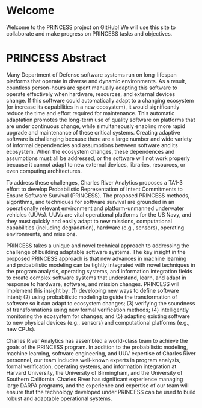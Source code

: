 Welcome
=
Welcome to the PRINCESS project on GitHub! We will use this site to collaborate and make progress on PRINCESS tasks and objectives.

PRINCESS Abstract
=
Many Department of Defense software systems run on long-lifespan platforms that operate in diverse and dynamic environments. As a result, countless person-hours are spent manually adapting this software to operate effectively when hardware, resources, and external devices change. If this software could automatically adapt to a changing ecosystem (or increase its capabilities in a new ecosystem), it would significantly reduce the time and effort required for maintenance. This automatic adaptation promotes the long-term use of quality software on platforms that are under continuous change, while simultaneously enabling more rapid upgrade and maintenance of these critical systems. Creating adaptive software is challenging because there are a large number and wide variety of informal dependencies and assumptions between software and its ecosystem. When the ecosystem changes, these dependences and assumptions must all be addressed, or the software will not work properly because it cannot adapt to new external devices, libraries, resources, or even computing architectures.

To address these challenges, Charles River Analytics proposes a TA1\-3 effort to develop Probabilistic Representation of Intent Commitments to Ensure Software Survival (PRINCESS). The proposed PRINCESS methods, algorithms, and techniques for software survival are grounded in an operationally relevant environment and platform-unmanned underwater vehicles (UUVs). UUVs are vital operational platforms for the US Navy, and they must quickly and easily adapt to new missions, computational capabilities (including degradation), hardware (e.g., sensors), operating environments, and missions.

PRINCESS takes a unique and novel technical approach to addressing the challenge of building adaptable software systems. The key insight in the proposed PRINCESS approach is that new advances in machine learning and probabilistic modeling can be tightly integrated with novel techniques in the program analysis, operating systems, and information integration fields to create complex software systems that understand, learn, and adapt in response to hardware, software, and mission changes. PRINCESS will implement this insight by: (1) developing new ways to define software intent; (2) using probabilistic modeling to guide the transformation of software so it can adapt to ecosystem changes; (3) verifying the soundness of transformations using new formal verification methods; (4) intelligently monitoring the ecosystem for changes; and (5) adapting existing software to new physical devices (e.g., sensors) and computational platforms (e.g., new CPUs).

Charles River Analytics has assembled a world-class team to achieve the goals of the PRINCESS program. In addition to the probabilistic modeling, machine learning, software engineering, and UUV expertise of Charles River personnel, our team includes well-known experts in program analysis, formal verification, operating systems, and information integration at Harvard University, the University of Birmingham, and the University of Southern California. Charles River has significant experience managing large DARPA programs, and the experience and expertise of our team will ensure that the technology developed under PRINCESS can be used to build robust and adaptable operational systems.

